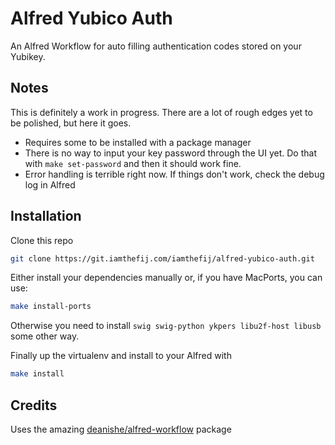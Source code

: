 # Alfred Yubico Auth

An Alfred Workflow for auto filling authentication codes stored on your Yubikey.

## Notes

This is definitely a work in progress. There are a lot of rough edges yet to be polished, but here it goes.

* Requires some to be installed with a package manager
* There is no way to input your key password through the UI yet. Do that with `make set-password` and then it should work fine.
* Error handling is terrible right now. If things don't work, check the debug log in Alfred

## Installation

Clone this repo

```bash
git clone https://git.iamthefij.com/iamthefij/alfred-yubico-auth.git
```

Either install your dependencies manually or, if you have MacPorts, you can use:

```bash
make install-ports
```

Otherwise you need to install `swig swig-python ykpers libu2f-host libusb` some other way.

Finally up the virtualenv and install to your Alfred with

```bash
make install
```

## Credits

Uses the amazing [deanishe/alfred-workflow](https://github.com/deanishe/alfred-workflow) package
